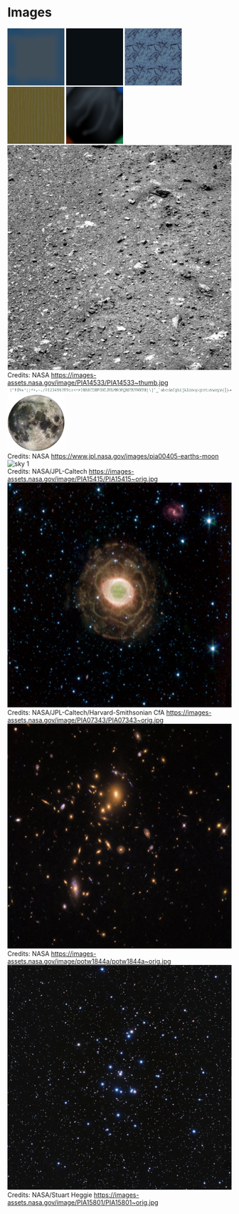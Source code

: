 # Images

![element-iron](element-iron-128.png)
![element-magnet](element-magnet-128.png)
![element-rock](element-rock-128.png)
![element-wood](element-wood-128.png)
![flag 01](flag01-128.png)  
![floor 01](floor01-640.png)  
Credits: NASA https://images-assets.nasa.gov/image/PIA14533/PIA14533~thumb.jpg  
![font](font-760x16a.png)  
![moon 1](moon01-128a.png)  
Credits: NASA https://www.jpl.nasa.gov/images/pia00405-earths-moon  
![sky 1](sky01-2048.png)  
Credits: NASA/JPL-Caltech https://images-assets.nasa.gov/image/PIA15415/PIA15415~orig.jpg  
![sky 2](sky02-2048.png)  
Credits: NASA/JPL-Caltech/Harvard-Smithsonian CfA https://images-assets.nasa.gov/image/PIA07343/PIA07343~orig.jpg  
![sky 3](sky03-2048.png)  
Credits: NASA https://images-assets.nasa.gov/image/potw1844a/potw1844a~orig.jpg  
![sky 4](sky04-2048.png)  
Credits: NASA/Stuart Heggie https://images-assets.nasa.gov/image/PIA15801/PIA15801~orig.jpg  
